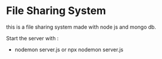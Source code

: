 # File Sharing System 

this is a file sharing system made with node js and mongo db.

Start the server with :

- nodemon server.js or npx nodemon server.js